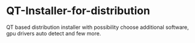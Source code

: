 # QT-Installer-for-distribution

QT based distribution installer with possibility choose additional software, gpu drivers auto detect and few more.
